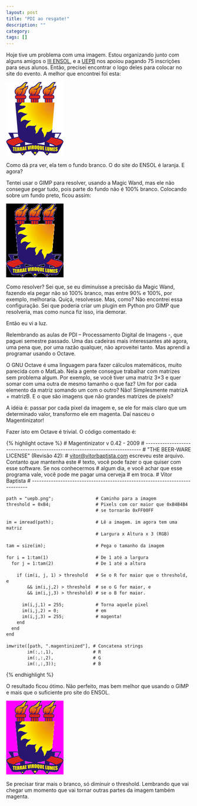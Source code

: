 ```yaml
---
layout: post
title: "PDI ao resgate!"
description: ""
category: 
tags: []
---
```


Hoje tive um problema com uma imagem. Estou organizando junto com alguns amigos
o [III ENSOL](http://www.ensol.org.br), e a [UEPB](http://www.uepb.edu.br) nos
apoiou pagando 75 inscrições para seus alunos. Então, precisei encontrar o logo
deles para colocar no site do evento. A melhor que encontrei foi esta:

![Logo da UEPB](/assets/media/uepb.png)

Como dá pra ver, ela tem o fundo branco. O do site do ENSOL é laranja. E agora?

Tentei usar o GIMP para resolver, usando a Magic Wand, mas ele não consegue
pegar tudo, pois parte do fundo não é 100% branco. Colocando sobre um fundo
preto, ficou assim:

![Logo da UEPB com fundo preto](/assets/media/uepb-fundopreto.png)

Como resolver? Sei que, se eu diminuísse a precisão da Magic Wand, fazendo ela
pegar não só 100% branco, mas entre 90% e 100%, por exemplo, melhoraria. Quiçá,
resolvesse. Mas, como? Não encontrei essa configuração. Sei que poderia criar
um plugin em Python pro GIMP que resolveria, mas como nunca fiz isso, iria
demorar.

Então eu vi a luz.

Relembrando as aulas de PDI – Processamento Digital de Imagens -, que paguei
semestre passado. Uma das cadeiras mais interessantes até agora, uma pena que,
por uma razão qualquer, não aproveitei tanto. Mas aprendi a programar usando o
Octave.

O GNU Octave é uma linguagem para fazer cálculos matemáticos, muito parecida
com o MatLab. Nela a gente consegue trabalhar com matrizes sem problema algum.
Por exemplo, se você tiver uma matriz 3×3 e quer somar com uma outra de mesmo
tamanho o que faz? Um for por cada elemento da matriz somando um com o outro?
Não! Simplesmente matrizA + matrizB. E o que são imagens que não grandes
matrizes de pixels?

A idéia é: passar por cada pixel da imagem e, se ele for mais claro que um
determinado valor, transformo ele em magenta. Daí nasceu o Magentinizator!

Fazer isto em Octave é trivial. O código comentado é:

{% highlight octave %}
    # Magentinizator v 0.42 - 2009
    # ----------------------------------------------------------------------------
    # "THE BEER-WARE LICENSE" (Revisão 42):
    # <vitor@vitorbaptista.com> escreveu este arquivo. Contanto que mantenha este 
    # texto, você pode fazer o que quiser com esse software. Se nos conhecermos
    # algum dia, e você achar que esse programa vale, você pode me pagar uma cerveja
    # em troca.
    #                                                               Vitor Baptista
    # ----------------------------------------------------------------------------
     
    path = "uepb.png";                # Caminho para a imagem
    threshold = 0xB4;                 # Pixels com cor maior que 0xB4B4B4
                                      # se tornarão 0xFF00FF
     
    im = imread(path);                # Lê a imagem. im agora tem uma matriz
                                      # Largura x Altura x 3 (RGB)
     
    tam = size(im);                   # Pega o tamanho da imagem
     
    for i = 1:tam(1)                  # De 1 até a largura
      for j = 1:tam(2)                # De 1 até a altura
     
        if (im(i, j, 1) > threshold   # Se o R for maior que o threshold, e
            && im(i,j,2) > threshold  # se o G for maior, e
            && im(i,j,3) > threshold) # se o B for maior.
     
          im(i,j,1) = 255;            # Torna aquele pixel
          im(i,j,2) = 0;              # em
          im(i,j,3) = 255;            # magenta!
        end
      end
    end
     
    imwrite([path, ".magentinized"], # Concatena strings
            im(:,:,1),               # R
            im(:,:,2),               # G
            im(:,:,3));              # B
{% endhighlight %}

O resultado ficou ótimo. Não perfeito, mas bem melhor que usando o GIMP e mais
que o suficiente pro site do ENSOL.

![Logo da UEPB com fundo magenta](/assets/media/uepbmagentinized.png)

Se precisar tirar mais o branco, só diminuir o threshold. Lembrando que vai
chegar um momento que vai tornar outras partes da imagem também magenta.
